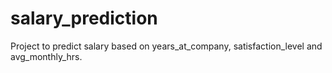# salary_prediction
Project to predict salary based on years_at_company, satisfaction_level and avg_monthly_hrs.
